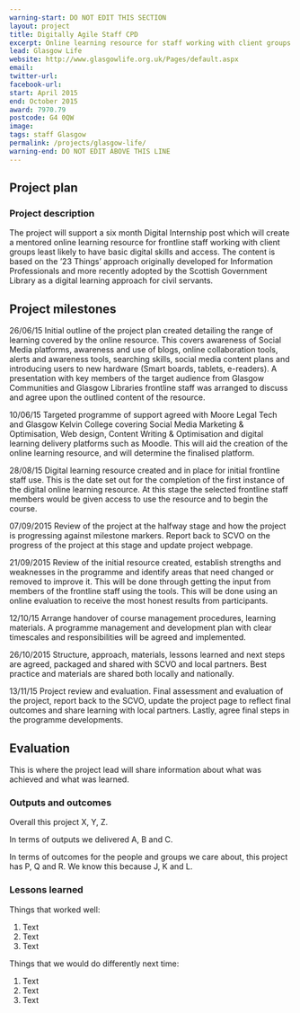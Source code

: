```yaml
---
warning-start: DO NOT EDIT THIS SECTION
layout: project
title: Digitally Agile Staff CPD
excerpt: Online learning resource for staff working with client groups least likely to have basic digital skills.
lead: Glasgow Life
website: http://www.glasgowlife.org.uk/Pages/default.aspx
email: 
twitter-url: 
facebook-url: 
start: April 2015
end: October 2015
award: 7970.79
postcode: G4 0QW
image:
tags: staff Glasgow
permalink: /projects/glasgow-life/
warning-end: DO NOT EDIT ABOVE THIS LINE
---
```


## Project plan

### Project description

The project will support a six month Digital Internship post which will create a mentored online learning resource for frontline staff working with client groups least likely to have basic digital skills and access. The content is based on the ’23 Things’ approach originally developed for Information Professionals and more recently adopted by the Scottish Government Library as a digital learning approach for civil servants.


## Project milestones

26/06/15 
Initial outline of the project plan created detailing the range of learning covered by the online resource. This covers awareness of Social Media platforms, awareness and use of blogs, online collaboration tools, alerts and awareness tools, searching skills, social media content plans and introducing users to new hardware (Smart boards, tablets, e-readers). A presentation with key members of the target audience from Glasgow Communities and Glasgow Libraries frontline staff was arranged to discuss and agree upon the outlined content of the resource. 

10/06/15 
Targeted programme of support agreed with Moore Legal Tech and Glasgow Kelvin College covering Social Media Marketing & Optimisation, Web design, Content Writing & Optimisation and digital learning delivery platforms such as Moodle. This will aid the creation of the online learning resource, and will determine the finalised platform. 

28/08/15
Digital learning resource created and in place for initial frontline staff use. This is the date set out for the completion of the first instance of the digital online learning resource. At this stage the selected frontline staff members would be given access to use the resource and to begin the course. 

07/09/2015
Review of the project at the halfway stage and how the project is progressing against milestone markers. Report back to SCVO on the progress of the project at this stage and update project webpage. 

21/09/2015 
Review of the initial resource created, establish strengths and weaknesses in the programme and identify areas that need changed or removed to improve it. This will be done through getting the input from members of the frontline staff using the tools. This will be done using an online evaluation to receive the most honest results from participants. 

12/10/15
Arrange handover of course management procedures, learning materials. A programme management and development plan with clear timescales and responsibilities will be agreed and implemented.

26/10/2015
Structure, approach, materials, lessons learned and next steps are agreed, packaged and shared with SCVO and local partners. Best practice and materials are shared both locally and nationally.

13/11/15
Project review and evaluation. Final assessment and evaluation of the project, report back to the SCVO, update the project page to reflect final outcomes and share learning with local partners. Lastly, agree final steps in the programme developments. 


## Evaluation

This is where the project lead will share information about what was achieved and what was learned.

### Outputs and outcomes

Overall this project X, Y, Z.

In terms of outputs we delivered A, B and C.

In terms of outcomes for the people and groups we care about, this project has P, Q and R. We know this because J, K and L.

### Lessons learned

Things that worked well:

1. Text
2. Text
3. Text

Things that we would do differently next time:

1. Text
2. Text
3. Text
